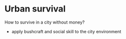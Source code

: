 # Urban survival

How to survive in a city without money?

- apply bushcraft and social skill to the city environment
